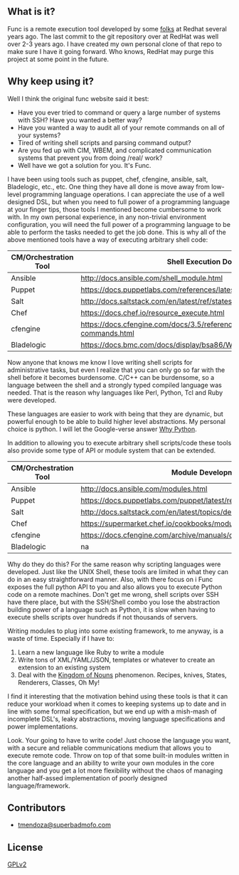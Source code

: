 ## What is it?

Func is a remote execution tool developed by some [folks](https://fedorahosted.org/func/) at Redhat several years ago.  The last commit
to the git repository over at RedHat was well over 2-3 years ago.  I have created my own personal clone of that repo to make sure I have
it going forward.  Who knows, RedHat may purge this project at some point in the future.

## Why keep using it?

Well I think the original func website said it best:

* Have you ever tried to command or query a large number of systems with SSH? Have you wanted a better way?
* Have you wanted a way to audit all of your remote commands on all of your systems?
* Tired of writing shell scripts and parsing command output?
* Are you fed up with CIM, WBEM, and complicated communication systems that prevent you from doing /real/ work?
* Well have we got a solution for you. It's Func. 

I have been using tools such as puppet, chef, cfengine, ansible, salt, Bladelogic, etc., etc.   One thing they have all done is move away
from low-level programming language operations.  I can appreciate the use of a well designed DSL, but when you need to full power of a programming language
at your finger tips, those tools I mentioned become cumbersome to work with.  In my own personal experience, in any non-trivial environment
configuration, you will need the full power of a programming language to be able to perform the tasks needed to get the job done.  This is
why all of the above mentioned tools have a way of executing arbitrary shell code:

| CM/Orchestration Tool | Shell Execution Docs                          							|	
| ---------------------	| ------------------------------------------------------------------------- | 	
| Ansible				| http://docs.ansible.com/shell_module.html 								|
| Puppet				| https://docs.puppetlabs.com/references/latest/type.html					|
| Salt					| http://docs.saltstack.com/en/latest/ref/states/all/salt.states.cmd.html	|
| Chef					| https://docs.chef.io/resource_execute.html								|
| cfengine				| https://docs.cfengine.com/docs/3.5/reference-promise-types-commands.html  |
| Bladelogic			| https://docs.bmc.com/docs/display/bsa86/Working+with+Network+Shell        |

Now anyone that knows me know I love writing shell scripts for administrative tasks, but even I realize that you can only go so far with the shell before
it becomes burdensome.  C/C++ can be burdensome, so a language between the shell and a strongly typed compiled language was needed.  That is the reason why 
languages like Perl, Python, Tcl and Ruby were developed.  

These languages are easier to work with being that they are dynamic, but powerful enough to be able to build higher level abstractions.  My personal choice
is python.  I will let the Google-verse answer [Why Python](https://www.google.com/search?q=why+python&gws_rd=ssl).

In addition to allowing you to execute arbitrary shell scripts/code these tools also provide some type of API or module system that can be extended.

| CM/Orchestration Tool | Module Development Docs                          								|	
| ---------------------	| -----------------------------------------------------------------------------	| 	
| Ansible				| http://docs.ansible.com/modules.html   										|
| Puppet				| https://docs.puppetlabs.com/puppet/latest/reference/modules_fundamentals.html	|
| Salt					| http://docs.saltstack.com/en/latest/topics/development/modular_systems.html	|
| Chef					| https://supermarket.chef.io/cookbooks/modules									|
| cfengine				| https://docs.cfengine.com/archive/manuals/cf-manuals/cf2-modularize		  	|
| Bladelogic			| na																        	|

Why do they do this?  For the same reason why scripting languages were developed.  Just like the UNIX Shell, these tools are limited in what they can do in
an easy straightforward manner.  Also, with there focus on i
Func exposes the full python API to you and also allows you to execute Python code on a remote machines.  Don't get me wrong, shell scripts over SSH have there
place, but with the SSH/Shell combo you lose the abstraction building power of a language such as Python, it is slow when having to execute shells scripts
over hundreds if not thousands of servers.

Writing modules to plug into some existing framework, to me anyway, is a waste of time.  Especially if I have to:

1. Learn a new language like Ruby to write a module
2. Write tons of XML/YAML/JSON, templates or whatever to create an extension to an existing system
3. Deal with the [Kingdom of Nouns](http://steve-yegge.blogspot.com/2006/03/execution-in-kingdom-of-nouns.html) phenomenon.  Recipes, knives, States, Renderers, Classes, Oh My!

I find it interesting that the motivation behind using these tools is that it can reduce your workload when it comes to keeping systems up to date and in line
with some formal specification, but we end up with a mish-mash of incomplete DSL's, leaky abstractions, moving language specifications and power implementations.

Look. Your going to have to write code!  Just choose the language you want, with a secure and reliable communications medium that allows you to execute remote
code.   Throw on top of that some built-in modules written in the core language and an ability to write your own modules in the core language and you get a lot
more flexibility without the chaos of managing another half-assed implementation of poorly designed language/framework.

## Contributors

* <tmendoza@superbadmofo.com>

## License

[GPLv2](http://www.gnu.org/licenses/gpl-2.0.html)
